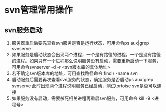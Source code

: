 # svn管理常用操作

## svn服务启动

1. 服务器重启后要先查看svn服务是否是运行状态，可用命令ps aux|grep svnserve
2. 如果服务是启动状态会出现两个进程，一个是有路径的进程，一个是没有路径的进程。如果只有一个进程那么说明服务没有启动，需要重新启动一下服务，可用命令svnserver -d -r <svn版本库的具体地址>
3. 若不确定svn版本库的地址，可用查找路径命令 find / -name svn
4. 启动服务后需要再次查看svn服务的状态，确定服务是否启动ps aux|grep svnserve 此时出现两个进程说明服务已经启动，测试tortoise svn是否可以连接
5. 如果服务没有启动，需要杀死相关进程再重启svn服务，可用命令 kill -9 <进程号>



